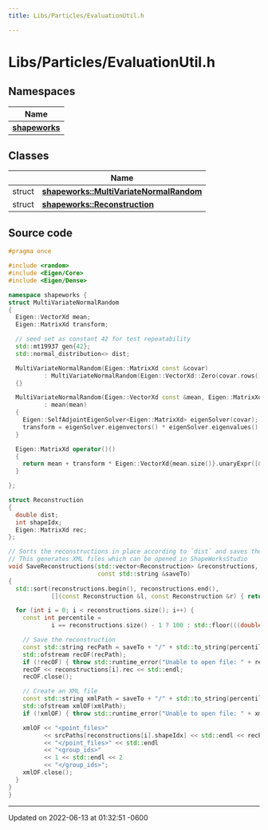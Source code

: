 ```yaml
---
title: Libs/Particles/EvaluationUtil.h

---
```


# Libs/Particles/EvaluationUtil.h



## Namespaces

| Name           |
| -------------- |
| **[shapeworks](../Namespaces/namespaceshapeworks.md)**  |

## Classes

|                | Name           |
| -------------- | -------------- |
| struct | **[shapeworks::MultiVariateNormalRandom](../Classes/structshapeworks_1_1MultiVariateNormalRandom.md)**  |
| struct | **[shapeworks::Reconstruction](../Classes/structshapeworks_1_1Reconstruction.md)**  |




## Source code

```cpp
#pragma once

#include <random>
#include <Eigen/Core>
#include <Eigen/Dense>

namespace shapeworks {
struct MultiVariateNormalRandom
{
  Eigen::VectorXd mean;
  Eigen::MatrixXd transform;

  // seed set as constant 42 for test repeatability
  std::mt19937 gen{42};
  std::normal_distribution<> dist;

  MultiVariateNormalRandom(Eigen::MatrixXd const &covar)
          : MultiVariateNormalRandom(Eigen::VectorXd::Zero(covar.rows()), covar)
  {}

  MultiVariateNormalRandom(Eigen::VectorXd const &mean, Eigen::MatrixXd const &covar)
          : mean(mean)
  {
    Eigen::SelfAdjointEigenSolver<Eigen::MatrixXd> eigenSolver(covar);
    transform = eigenSolver.eigenvectors() * eigenSolver.eigenvalues().cwiseSqrt().asDiagonal();
  }

  Eigen::MatrixXd operator()()
  {
    return mean + transform * Eigen::VectorXd{mean.size()}.unaryExpr([&](double x) { return dist(gen); });
  }

};

struct Reconstruction
{
  double dist;
  int shapeIdx;
  Eigen::MatrixXd rec;
};

// Sorts the reconstructions in place according to `dist` and saves them to the specified folder.
// This generates XML files which can be opened in ShapeWorksStudio
void SaveReconstructions(std::vector<Reconstruction> &reconstructions, const std::vector<std::string> &srcPaths,
                         const std::string &saveTo)
{
  std::sort(reconstructions.begin(), reconstructions.end(),
            [](const Reconstruction &l, const Reconstruction &r) { return l.dist < r.dist; });

  for (int i = 0; i < reconstructions.size(); i++) {
    const int percentile =
            i == reconstructions.size() - 1 ? 100 : std::floor(((double) i / reconstructions.size()) * 100.0);

    // Save the reconstruction
    const std::string recPath = saveTo + "/" + std::to_string(percentile) + "perc.particles";
    std::ofstream recOF(recPath);
    if (!recOF) { throw std::runtime_error("Unable to open file: " + recPath); }
    recOF << reconstructions[i].rec << std::endl;
    recOF.close();

    // Create an XML file
    const std::string xmlPath = saveTo + "/" + std::to_string(percentile) + "perc.xml";
    std::ofstream xmlOF(xmlPath);
    if (!xmlOF) { throw std::runtime_error("Unable to open file: " + xmlPath); }

    xmlOF << "<point_files>"
          << srcPaths[reconstructions[i].shapeIdx] << std::endl << recPath
          << "</point_files>" << std::endl
          << "<group_ids>"
          << 1 << std::endl << 2
          << "</group_ids>";
    xmlOF.close();
  }
}
}
```


-------------------------------

Updated on 2022-06-13 at 01:32:51 -0600
